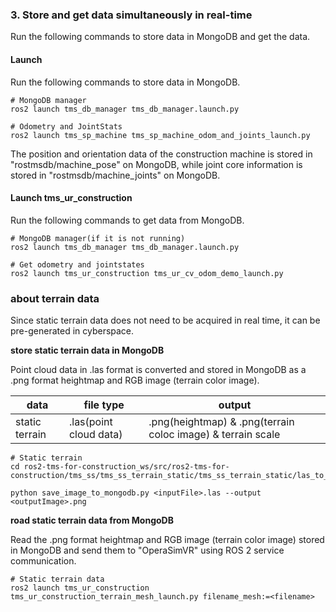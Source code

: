 ### 3. Store and get data simultaneously in real-time

Run the following commands to store data in MongoDB and get the data.



#### Launch

Run the following commands to store data in MongoDB.

```
# MongoDB manager
ros2 launch tms_db_manager tms_db_manager.launch.py

# Odometry and JointStats
ros2 launch tms_sp_machine tms_sp_machine_odom_and_joints_launch.py
```
The position and orientation data of the construction machine is stored in "rostmsdb/machine_pose" on MongoDB, while joint core information is stored in "rostmsdb/machine_joints" on MongoDB.

#### Launch tms_ur_construction

Run the following commands to get data from MongoDB.

```
# MongoDB manager(if it is not running)
ros2 launch tms_db_manager tms_db_manager.launch.py

# Get odometry and jointstates
ros2 launch tms_ur_construction tms_ur_cv_odom_demo_launch.py
```

<!--
#### Play rosbag
```
ros2 bag play -l ./src/ros2_tms_for_construction/demo/demo2/rosbag2_2
```


GUI tool of MongoDB like a MongoDB Compass is easy to check them.

Here is an example. It may be a little different than yours, but as long as it is roughly the same, you should be fine.

![](demo/demo2/demo_mongodb_compass.png)
-->

### about terrain data

Since static terrain data does not need to be acquired in real time, it can be pre-generated in cyberspace.

**store static terrain data in MongoDB**

Point cloud data in .las format is converted and stored in MongoDB as a .png format heightmap and RGB image (terrain color image).

| data  | file type | output |
| -- | -- | -- |
| static terrain | .las(point cloud data) | .png(heightmap) & .png(terrain coloc image) & terrain scale|


```
# Static terrain
cd ros2-tms-for-construction_ws/src/ros2-tms-for-construction/tms_ss/tms_ss_terrain_static/tms_ss_terrain_static/las_to_heightmap

python save_image_to_mongodb.py <inputFile>.las --output <outputImage>.png
```

**road static terrain data from MongoDB**

Read the .png format heightmap and RGB image (terrain color image) stored in MongoDB and send them to "OperaSimVR" using ROS 2 service communication.
```
# Static terrain data
ros2 launch tms_ur_construction tms_ur_construction_terrain_mesh_launch.py filename_mesh:=<filename>
```
